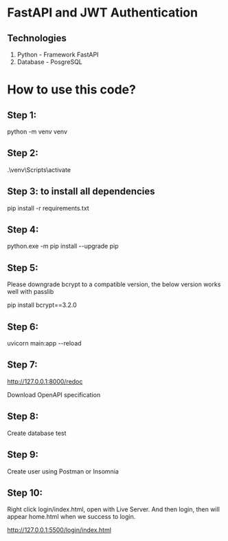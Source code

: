 # FastAPI and JWT Authentication

## Technologies
1. Python - Framework FastAPI
2. Database - PosgreSQL

# How to use this code?

## Step 1:
python -m venv venv

## Step 2:
.\venv\Scripts\activate

## Step 3: to install all dependencies 

pip install -r requirements.txt

## Step 4:
python.exe -m pip install --upgrade pip

## Step 5:

Please downgrade bcrypt to a compatible version, the below version works well with passlib

pip install bcrypt==3.2.0

## Step 6:
uvicorn main:app --reload

## Step 7:

http://127.0.0.1:8000/redoc

Download OpenAPI specification

## Step 8:

Create database test 

## Step 9:

Create user using Postman or Insomnia

## Step 10: 

Right click login/index.html, open with Live Server. And then login, then will appear home.html when we success to login.

http://127.0.0.1:5500/login/index.html
